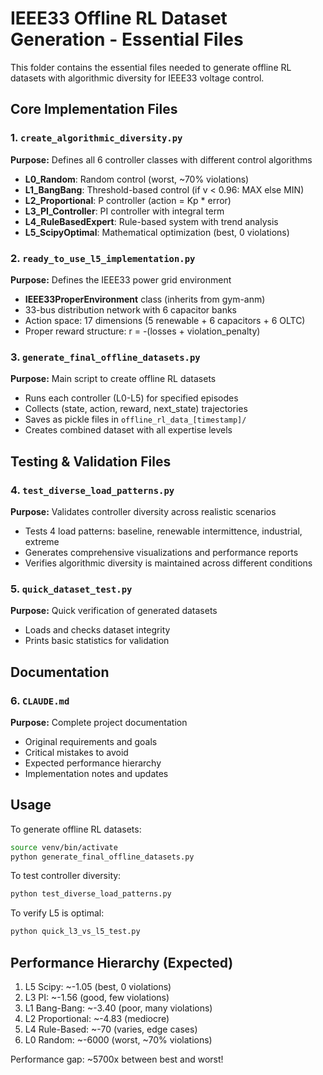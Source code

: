 # IEEE33 Offline RL Dataset Generation - Essential Files

This folder contains the essential files needed to generate offline RL datasets with algorithmic diversity for IEEE33 voltage control.

## Core Implementation Files

### 1. `create_algorithmic_diversity.py`
**Purpose:** Defines all 6 controller classes with different control algorithms
- **L0_Random**: Random control (worst, ~70% violations)
- **L1_BangBang**: Threshold-based control (if v < 0.96: MAX else MIN)
- **L2_Proportional**: P controller (action = Kp * error)
- **L3_PI_Controller**: PI controller with integral term
- **L4_RuleBasedExpert**: Rule-based system with trend analysis
- **L5_ScipyOptimal**: Mathematical optimization (best, 0 violations)

### 2. `ready_to_use_l5_implementation.py`
**Purpose:** Defines the IEEE33 power grid environment
- **IEEE33ProperEnvironment** class (inherits from gym-anm)
- 33-bus distribution network with 6 capacitor banks
- Action space: 17 dimensions (5 renewable + 6 capacitors + 6 OLTC)
- Proper reward structure: r = -(losses + violation_penalty)

### 3. `generate_final_offline_datasets.py`
**Purpose:** Main script to create offline RL datasets
- Runs each controller (L0-L5) for specified episodes
- Collects (state, action, reward, next_state) trajectories
- Saves as pickle files in `offline_rl_data_[timestamp]/`
- Creates combined dataset with all expertise levels

## Testing & Validation Files

### 4. `test_diverse_load_patterns.py`
**Purpose:** Validates controller diversity across realistic scenarios
- Tests 4 load patterns: baseline, renewable intermittence, industrial, extreme
- Generates comprehensive visualizations and performance reports
- Verifies algorithmic diversity is maintained across different conditions

### 5. `quick_dataset_test.py`
**Purpose:** Quick verification of generated datasets
- Loads and checks dataset integrity
- Prints basic statistics for validation

## Documentation

### 6. `CLAUDE.md`
**Purpose:** Complete project documentation
- Original requirements and goals
- Critical mistakes to avoid
- Expected performance hierarchy
- Implementation notes and updates

## Usage

To generate offline RL datasets:
```bash
source venv/bin/activate
python generate_final_offline_datasets.py
```

To test controller diversity:
```bash
python test_diverse_load_patterns.py
```

To verify L5 is optimal:
```bash
python quick_l3_vs_l5_test.py
```

## Performance Hierarchy (Expected)
1. L5 Scipy: ~-1.05 (best, 0 violations)
2. L3 PI: ~-1.56 (good, few violations)
3. L1 Bang-Bang: ~-3.40 (poor, many violations)
4. L2 Proportional: ~-4.83 (mediocre)
5. L4 Rule-Based: ~-70 (varies, edge cases)
6. L0 Random: ~-6000 (worst, ~70% violations)

Performance gap: ~5700x between best and worst!